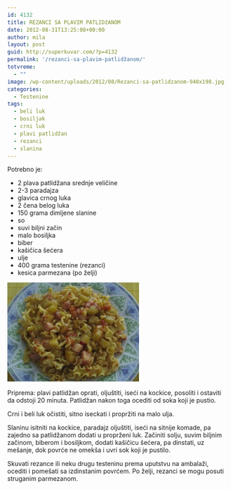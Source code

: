 ```yaml
---
id: 4132
title: REZANCI SA PLAVIM PATLIDžANOM
date: 2012-08-31T13:25:08+00:00
author: mila
layout: post
guid: http://superkuvar.com/?p=4132
permalink: '/rezanci-sa-plavim-patlidžanom/'
totvreme:
  - ""
image: /wp-content/uploads/2012/08/Rezanci-sa-patlidzanom-940x198.jpg
categories:
  - Testenine
tags:
  - beli luk
  - bosiljak
  - crni luk
  - plavi patlidžan
  - rezanci
  - slanina
---
```

Potrebno je:

  * 2 plava patlidžana srednje veličine
  * 2-3 paradajza
  * glavica crnog luka
  * 2 čena belog luka
  * 150 grama dimljene slanine
  * so
  * suvi biljni začin
  * malo bosiljka
  * biber
  * kašičica šećera
  * ulje
  * 400 grama testenine (rezanci)
  * kesica parmezana (po želji)

<img class="alignnone size-medium wp-image-4134" title="Rezanci sa patlidzanom" src="/wp-content/uploads/2012/08/Rezanci-sa-patlidzanom-300x225.jpg" alt="" width="300" height="225" /> 

Priprema: plavi patlidžan oprati, oljuštiti, iseći na kockice, posoliti i ostaviti da odstoji 20 minuta. Patlidžan nakon toga ocediti od soka koji je pustio.

Crni i beli luk očistiti, sitno iseckati i propržiti na malo ulja.

Slaninu isitniti na kockice, paradajz oljuštiti, iseći na sitnije komade, pa zajedno sa patlidžanom dodati u proprženi luk. Začiniti solju, suvim biljnim začinom, biberom i bosiljkom, dodati kašičicu šećera, pa dinstati, uz mešanje, dok povrće ne omekša i uvri sok koji je pustilo.

Skuvati rezance ili neku drugu testeninu prema uputstvu na ambalaži, ocediti i pomešati sa izdinstanim povrćem. Po želji, rezanci se mogu posuti struganim parmezanom.